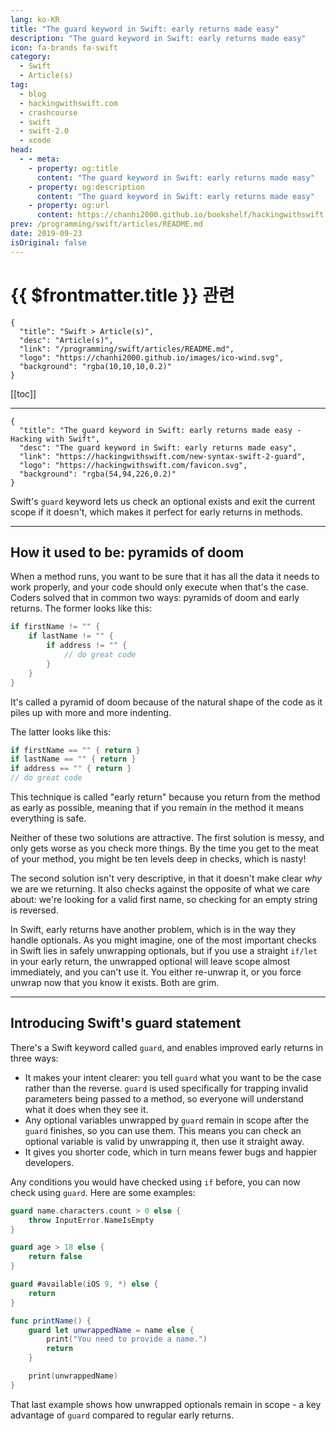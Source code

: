 ```yaml
---
lang: ko-KR
title: "The guard keyword in Swift: early returns made easy"
description: "The guard keyword in Swift: early returns made easy"
icon: fa-brands fa-swift
category:
  - Swift
  - Article(s)
tag: 
  - blog
  - hackingwithswift.com
  - crashcourse
  - swift
  - swift-2.0
  - xcode
head:
  - - meta:
    - property: og:title
      content: "The guard keyword in Swift: early returns made easy"
    - property: og:description
      content: "The guard keyword in Swift: early returns made easy"
    - property: og:url
      content: https://chanhi2000.github.io/bookshelf/hackingwithswift.com/new-syntax-swift-2-guard.html
prev: /programming/swift/articles/README.md
date: 2019-09-23
isOriginal: false
---
```


# {{ $frontmatter.title }} 관련

```component VPCard
{
  "title": "Swift > Article(s)",
  "desc": "Article(s)",
  "link": "/programming/swift/articles/README.md",
  "logo": "https://chanhi2000.github.io/images/ico-wind.svg",
  "background": "rgba(10,10,10,0.2)"
}
```

[[toc]]

---

```component VPCard
{
  "title": "The guard keyword in Swift: early returns made easy - Hacking with Swift",
  "desc": "The guard keyword in Swift: early returns made easy",
  "link": "https://hackingwithswift.com/new-syntax-swift-2-guard",
  "logo": "https://hackingwithswift.com/favicon.svg",
  "background": "rgba(54,94,226,0.2)"
}
```

Swift's `guard` keyword lets us check an optional exists and exit the current scope if it doesn't, which makes it perfect for early returns in methods.

---

## How it used to be: pyramids of doom

When a method runs, you want to be sure that it has all the data it needs to work properly, and your code should only execute when that's the case. Coders solved that in common two ways: pyramids of doom and early returns. The former looks like this:

```swift
if firstName != "" {
    if lastName != "" {
        if address != "" {
            // do great code
        }
    }
}
```

It's called a pyramid of doom because of the natural shape of the code as it piles up with more and more indenting.

The latter looks like this:

```swift
if firstName == "" { return }
if lastName == "" { return }
if address == "" { return }
// do great code
```

This technique is called "early return" because you return from the method as early as possible, meaning that if you remain in the method it means everything is safe.

Neither of these two solutions are attractive. The first solution is messy, and only gets worse as you check more things. By the time you get to the meat of your method, you might be ten levels deep in checks, which is nasty!

The second solution isn't very descriptive, in that it doesn't make clear *why* we are we returning. It also checks against the opposite of what we care about: we're looking for a valid first name, so checking for an empty string is reversed.

In Swift, early returns have another problem, which is in the way they handle optionals. As you might imagine, one of the most important checks in Swift lies in safely unwrapping optionals, but if you use a straight `if/let` in your early return, the unwrapped optional will leave scope almost immediately, and you can't use it. You either re-unwrap it, or you force unwrap now that you know it exists. Both are grim.

---

## Introducing Swift's guard statement

There's a Swift keyword called `guard`, and enables improved early returns in three ways:

- It makes your intent clearer: you tell `guard` what you want to be the case rather than the reverse. `guard` is used specifically for trapping invalid parameters being passed to a method, so everyone will understand what it does when they see it.
- Any optional variables unwrapped by `guard` remain in scope after the `guard` finishes, so you can use them. This means you can check an optional variable is valid by unwrapping it, then use it straight away.
- It gives you shorter code, which in turn means fewer bugs and happier developers.

Any conditions you would have checked using `if` before, you can now check using `guard`. Here are some examples:

```swift
guard name.characters.count > 0 else {
    throw InputError.NameIsEmpty
}

guard age > 18 else {
    return false
}

guard #available(iOS 9, *) else {
    return
}

func printName() {
    guard let unwrappedName = name else {
        print("You need to provide a name.")
        return
    }

    print(unwrappedName)
}
```

That last example shows how unwrapped optionals remain in scope - a key advantage of `guard` compared to regular early returns.

